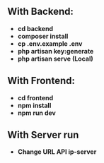 ## With Backend:
- **cd backend**
- **composer install**
- **cp .env.example .env**
- **php artisan key:generate**
- **php artisan serve (Local)**

## With Frontend:
- **cd frontend**
- **npm install**
- **npm run dev**

## With Server run
- **Change URL API ip-server**

